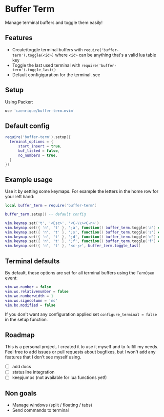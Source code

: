 # Buffer Term

Manage terminal buffers and toggle them easily!

## Features

- Create/toggle terminal buffers with `require('buffer-term').toggle(<id>)` where `<id>` can be anything that's a valid lua table key
- Toggle the last used terminal with `require('buffer-term').toggle_last()`
- Default configiguration for the terminal. see [](#terminal-defaults)

## Setup

Using Packer:

```lua
use 'caenrique/buffer-term.nvim'
```

## Default config

```lua
require('buffer-term').setup({
  terminal_options = {
      start_insert = true,
      buf_listed = false,
      no_numbers = true,
  }
})
```

## Example usage

Use it by setting some keymaps. For example the letters in the home row for your left hand:

```lua
local buffer_term = require('buffer-term')

buffer_term.setup() -- default config

vim.keymap.set('t', '<Esc>', '<C-\\><C-n>')
vim.keymap.set({ 'n', 't' }, ';a', function() buffer_term.toggle('a') end)
vim.keymap.set({ 'n', 't' }, ';s', function() buffer_term.toggle('s') end)
vim.keymap.set({ 'n', 't' }, ';d', function() buffer_term.toggle('d') end)
vim.keymap.set({ 'n', 't' }, ';f', function() buffer_term.toggle('f') end)
vim.keymap.set({ 'n', 't' }, '<c-;>', buffer_term.toggle_last)
```

## Terminal defaults

By default, these options are set for all terminal buffers using the `TermOpen` event:

```lua
vim.wo.number = false
vim.wo.relativenumber = false
vim.wo.numberwidth = 1
vim.wo.signcolumn = 'no'
vim.bo.modified = false
```

If you don't want any configuration applied set `configure_terminal = false` in the setup function.

## Roadmap

This is a personal project. I created it to use it myself and to fulfill my needs.
Feel free to add issues or pull requests about bugfixes, but I won't add any features that I don't see myself using.

- [ ] add docs
- [ ] statusline integration
- [ ] keepjumps (not available for lua functions yet!)

## Non goals

- Manage windows (split / floating / tabs)
- Send commands to terminal
